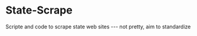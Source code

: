 State-Scrape
============

Scripte and code to scrape state web sites --- not pretty, aim to standardize
